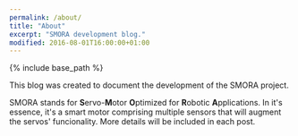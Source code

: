 ```yaml
---
permalink: /about/
title: "About"
excerpt: "SMORA development blog."
modified: 2016-08-01T16:00:00+01:00
---
```


{% include base_path %}

This blog was created to document the development of the SMORA project.

SMORA stands for **S**ervo-**M**otor **O**ptimized for **R**obotic **A**pplications. In it's essence, it's a smart motor comprising multiple sensors that will augment the servos' funcionality. More details will be included in each post.
